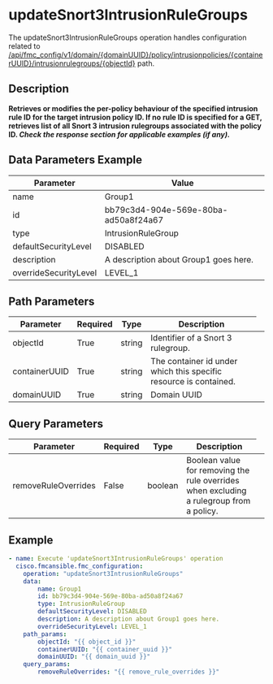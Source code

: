 # updateSnort3IntrusionRuleGroups

The updateSnort3IntrusionRuleGroups operation handles configuration related to [/api/fmc_config/v1/domain/{domainUUID}/policy/intrusionpolicies/{containerUUID}/intrusionrulegroups/{objectId}](/paths//api/fmc_config/v1/domain/{domain_uuid}/policy/intrusionpolicies/{container_uuid}/intrusionrulegroups/{object_id}.md) path.&nbsp;
## Description
**Retrieves or modifies the per-policy behaviour of the specified intrusion rule ID for the target intrusion policy ID. If no rule ID is specified for a GET, retrieves list of all Snort 3 intrusion rulegroups associated with the policy ID. _Check the response section for applicable examples (if any)._**

## Data Parameters Example
| Parameter | Value |
| --------- | -------- |
| name | Group1 |
| id | bb79c3d4-904e-569e-80ba-ad50a8f24a67 |
| type | IntrusionRuleGroup |
| defaultSecurityLevel | DISABLED |
| description | A description about Group1 goes here. |
| overrideSecurityLevel | LEVEL_1 |

## Path Parameters
| Parameter | Required | Type | Description |
| --------- | -------- | ---- | ----------- |
| objectId | True | string <td colspan=3> Identifier of a Snort 3 rulegroup. |
| containerUUID | True | string <td colspan=3> The container id under which this specific resource is contained. |
| domainUUID | True | string <td colspan=3> Domain UUID |

## Query Parameters
| Parameter | Required | Type | Description |
| --------- | -------- | ---- | ----------- |
| removeRuleOverrides | False | boolean <td colspan=3> Boolean value for removing the rule overrides when excluding a rulegroup from a policy. |

## Example
```yaml
- name: Execute 'updateSnort3IntrusionRuleGroups' operation
  cisco.fmcansible.fmc_configuration:
    operation: "updateSnort3IntrusionRuleGroups"
    data:
        name: Group1
        id: bb79c3d4-904e-569e-80ba-ad50a8f24a67
        type: IntrusionRuleGroup
        defaultSecurityLevel: DISABLED
        description: A description about Group1 goes here.
        overrideSecurityLevel: LEVEL_1
    path_params:
        objectId: "{{ object_id }}"
        containerUUID: "{{ container_uuid }}"
        domainUUID: "{{ domain_uuid }}"
    query_params:
        removeRuleOverrides: "{{ remove_rule_overrides }}"

```